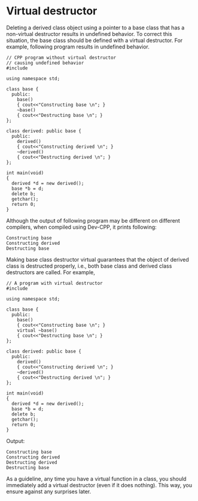 # Virtual destructor 

Deleting a derived class object using a pointer to a base class that has a non-virtual destructor results in undefined behavior. To correct this situation, the base class should be defined with a virtual destructor. For example, following program results in undefined behavior.

<pre><code>// CPP program without virtual destructor  
// causing undefined behavior 
#include<iostream> 
  
using namespace std; 
  
class base { 
  public: 
    base()      
    { cout<<"Constructing base \n"; } 
    ~base() 
    { cout<<"Destructing base \n"; }      
}; 
  
class derived: public base { 
  public: 
    derived()      
    { cout<<"Constructing derived \n"; } 
    ~derived() 
    { cout<<"Destructing derived \n"; } 
}; 
  
int main(void) 
{ 
  derived *d = new derived();   
  base *b = d; 
  delete b; 
  getchar(); 
  return 0; 
} 
</code></pre>

Although the output of following program may be different on different compilers, when compiled using Dev-CPP, it prints following:

<pre><code>Constructing base
Constructing derived
Destructing base
</code></pre>

Making base class destructor virtual guarantees that the object of derived class is destructed properly, i.e., both base class and derived class destructors are called. For example,

<pre><code>// A program with virtual destructor 
#include<iostream> 
  
using namespace std; 
  
class base { 
  public: 
    base()      
    { cout<<"Constructing base \n"; } 
    virtual ~base() 
    { cout<<"Destructing base \n"; }      
}; 
  
class derived: public base { 
  public: 
    derived()      
    { cout<<"Constructing derived \n"; } 
    ~derived() 
    { cout<<"Destructing derived \n"; } 
}; 
  
int main(void) 
{ 
  derived *d = new derived();   
  base *b = d; 
  delete b; 
  getchar(); 
  return 0; 
} 
</code></pre>

Output:

<pre><code>Constructing base
Constructing derived
Destructing derived
Destructing base
</code></pre>

As a guideline, any time you have a virtual function in a class, you should immediately add a virtual destructor (even if it does nothing). This way, you ensure against any surprises later.